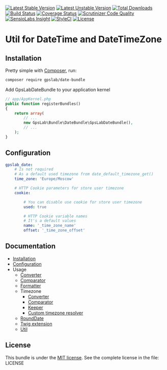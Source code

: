 [![Latest Stable Version](https://img.shields.io/packagist/v/gpslab/date-bundle.svg?maxAge=3600&label=stable)](https://packagist.org/packages/gpslab/date-bundle)
[![Latest Unstable Version](https://img.shields.io/packagist/vpre/gpslab/date-bundle.svg?maxAge=3600&label=unstable)](https://packagist.org/packages/gpslab/date-bundle)
[![Total Downloads](https://img.shields.io/packagist/dt/gpslab/date-bundle.svg?maxAge=3600)](https://packagist.org/packages/gpslab/date-bundle)
[![Build Status](https://img.shields.io/travis/gpslab/date-bundle.svg?maxAge=3600)](https://travis-ci.org/gpslab/date-bundle)
[![Coverage Status](https://img.shields.io/coveralls/gpslab/date-bundle.svg?maxAge=3600)](https://coveralls.io/github/gpslab/date-bundle?branch=master)
[![Scrutinizer Code Quality](https://img.shields.io/scrutinizer/g/gpslab/date-bundle.svg?maxAge=3600)](https://scrutinizer-ci.com/g/gpslab/date-bundle/?branch=master)
[![SensioLabs Insight](https://img.shields.io/sensiolabs/i/e02ff7b3-f7f5-493e-8afc-03317ab7fe8e.svg?maxAge=3600&label=SLInsight)](https://insight.sensiolabs.com/projects/e02ff7b3-f7f5-493e-8afc-03317ab7fe8e)
[![StyleCI](https://styleci.io/repos/75742790/shield?branch=master)](https://styleci.io/repos/75742790)
[![License](https://img.shields.io/packagist/l/gpslab/date-bundle.svg?maxAge=3600)](https://github.com/gpslab/date-bundle)

Util for DateTime and DateTimeZone
==================================

## Installation

Pretty simple with [Composer](http://packagist.org), run:

```sh
composer require gpslab/date-bundle
```

Add GpsLabDateBundle to your application kernel

```php
// app/AppKernel.php
public function registerBundles()
{
    return array(
        // ...
        new GpsLab\Bundle\DateBundle\GpsLabDateBundle(),
        // ...
    );
}
```

## Configuration

```yml
gpslab_date:
    # Is not required
    # As a default used timezone from date_default_timezone_get()
    time_zone: 'Europe/Moscow'

    # HTTP Cookie parameters for store user timezone
    cookie:

        # You can disable use cookie for store user timezone
        used: true

        # HTTP Cookie variable names
        # It's a default values
        name: '_time_zone_name'
        offset: '_time_zone_offset'
```


## Documentation

 * [Installation](docs/installation.md)
 * [Configuration](docs/configuration.md)
 * Usage
    * [Converter](docs/usage/converter.md)
    * [Comparator](docs/usage/comparator.md)
    * [Formatter](docs/usage/formatter.md)
    * Timezone
      * [Converter](docs/usage/tz/converter.md)
      * [Comparator](docs/usage/tz/comparator.md)
      * [Keeper](docs/usage/tz/keeper.md)
      * [Custom timezone resolver](docs/usage/tz/resolver.md)
    * [RoundDate](docs/usage/round_date.md)
    * [Twig extension](docs/usage/twig.md)
    * [Util](docs/usage/util.md)

## License

This bundle is under the [MIT license](http://opensource.org/licenses/MIT). See the complete license in the file: LICENSE
